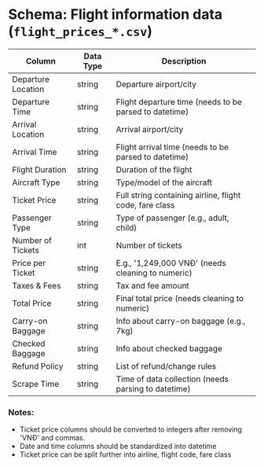 # Schema: Flight information data (`flight_prices_*.csv`)

| Column               | Data Type | Description |
|----------------------|-----------|-------------|
| Departure Location   | string    | Departure airport/city |
| Departure Time       | string    | Flight departure time (needs to be parsed to datetime) |
| Arrival Location     | string    | Arrival airport/city |
| Arrival Time         | string    | Flight arrival time (needs to be parsed to datetime) |
| Flight Duration      | string    | Duration of the flight |
| Aircraft Type        | string    | Type/model of the aircraft |
| Ticket Price         | string    | Full string containing airline, flight code, fare class |
| Passenger Type       | string    | Type of passenger (e.g., adult, child) |
| Number of Tickets    | int       | Number of tickets |
| Price per Ticket     | string    | E.g., '1,249,000 VNĐ' (needs cleaning to numeric) |
| Taxes & Fees         | string    | Tax and fee amount |
| Total Price          | string    | Final total price (needs cleaning to numeric) |
| Carry-on Baggage     | string    | Info about carry-on baggage (e.g., 7kg) |
| Checked Baggage      | string    | Info about checked baggage |
| Refund Policy        | string    | List of refund/change rules |
| Scrape Time          | string    | Time of data collection (needs parsing to datetime) |

### Notes:
- Ticket price columns should be converted to integers after removing 'VNĐ' and commas.
- Date and time columns should be standardized into datetime
- Ticket price can be split further into airline, flight code, fare class
